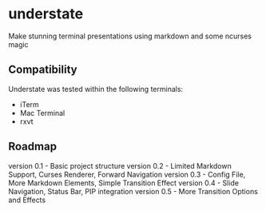 understate
==========

Make stunning terminal presentations using markdown and some ncurses magic

Compatibility
-------------

Understate was tested within the following terminals:

* iTerm
* Mac Terminal
* rxvt


Roadmap
-------

version 0.1 - Basic project structure
version 0.2 - Limited Markdown Support, Curses Renderer, Forward Navigation
version 0.3 - Config File, More Markdown Elements, Simple Transition Effect
version 0.4 - Slide Navigation, Status Bar, PIP integration
version 0.5 - More Transition Options and Effects 
